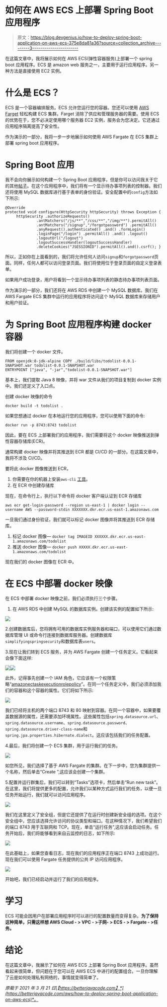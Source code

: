 # 如何在 AWS ECS 上部署 Spring Boot 应用程序

> 原文：<https://blog.devgenius.io/how-to-deploy-spring-boot-application-on-aws-ecs-375e8da81a36?source=collection_archive---------3----------------------->

在这篇文章中，我将展示如何在 AWS ECS(弹性容器服务)上部署一个 spring boot 应用程序。ECS 是 amazon web 服务之一，主要用于运行应用程序。另一种方法是直接使用 EC2 实例。

# 什么是 ECS？

ECS 是一个容器编排服务。ECS 允许您运行您的容器。您还可以使用 [AWS Farget](https://aws.amazon.com/ecs) 轻松构建 ECS 集群。Farget 消除了供应和管理服务器的需要。使用 ECS 的优势在于，您不必决定使用哪个服务器 EC2 实例，服务会为您决定。它还通过应用程序隔离提高了安全性。

作为演示的一部分，我将一步一步地展示如何使用 AWS Fargate 在 ECS 集群上部署 spring boot 应用程序。

# Spring Boot 应用

我不会向你展示如何构建一个 Spring Boot 应用程序，但是你可以访问我关于它的其他[帖子](https://betterjavacode.com/programming/spring-boot-application-keycloak)。在这个应用程序中，我们将有一个显示待办事项列表的控制器。我们还将使用 MySQL 数据库进行基于表单的身份验证。安全配置中的`config`方法如下所示:

```
@Override 
protected void configure(HttpSecurity httpSecurity) throws Exception { 
     httpSecurity .authorizeRequests() 
              .antMatchers("/js/**","/css/**","/img/**").permitAll() 
              .antMatchers("/signup","/forgotpassword") .permitAll() 
              .anyRequest().authenticated() .and() .formLogin() 
              .loginPage("/login") .permitAll() .and() .logout() 
              .logoutUrl("/logout") 
              .logoutSuccessHandler(logoutSuccessHandler) 
              .deleteCookies("JSESSIONID").permitAll().and().csrf(); }
```

所以，正如你在上面看到的，我们将允许任何人访问`signup`和`forgotpassword`页面。同样，任何人都可以访问登录页面。我们将使用位于登录页面的自定义登录表单。

如果用户成功登录，用户将看到一个显示待办事项列表的静态待办事项列表页面。

作为演示的一部分，我们还将在 AWS RDS 中创建一个 MySQL 数据库。我们在 AWS Fargate ECS 集群中运行的应用程序将访问这个 MySQL 数据库来存储用户和用户验证。

# 为 Spring Boot 应用程序构建 docker 容器

我们将创建一个 docker 文件。

```
FROM openjdk:8-jdk-alpine COPY ./build/libs/todolist-0.0.1-SNAPSHOT.war todolist-0.0.1-SNAPSHOT.war 
ENTRYPOINT ["java", "-jar","todolist-0.0.1-SNAPSHOT.war"]
```

基本上，我们提取 Java 8 映像，并将 war 文件从我们的项目复制到 docker 实例中。我们还定义了入口点。

创建 docker 映像的命令

`docker build -t todolist .`

如果您想通过 docker 在本地运行您的应用程序，您可以使用下面的命令:

`docker run -p 8743:8743 todolist`

因此，要在 ECS 上部署我们的应用程序，我们需要将这个 docker 映像推送到弹性容器存储库(ECR)。

通常构建 docker 映像并将其推送到 ECR 都是 CI/CD 的一部分。在这篇文章中，我将不涉及 CI/CD。

要将此 docker 图像推送到 ECR，

1.  你需要在你的机器上安装`aws-cli` [工具](https://docs.aws.amazon.com/cli/latest/userguide/install-cliv2-windows.html)。
2.  在 ECR 中创建存储库

现在，在命令行上，执行以下命令将 docker 客户端认证到 ECR 存储库

`aws ecr get-login-password --region us-east-1 | docker login --username AWS --password-stdin XXXXXXX.dkr.ecr.us-east-1.amazonaws.com`

一旦我们通过身份验证，我们就可以标记 docker 图像并将其推送到 ECR 存储库。

1.  标记 docker 图像— `docker tag IMAGEID XXXXXX.dkr.ecr.us-east-1.amazonaws.com/todolist`
2.  推送 docker 图像— `docker push XXXXX.dkr.ecr.us-east-1.amazonaws.com/todolist`

现在我们的 docker 图像在 ECR 中。

# 在 ECS 中部署 docker 映像

在 ECS 中部署 docker 映像之前，我们必须执行三个步骤。

1.  在 AWS RDS 中创建 MySQL 的数据库实例。创建该实例的配置如下所示:

![](img/f3d1edc55ba8fc14c9c9388d693d454e.png)

2.创建数据库后，您将拥有可用的数据库实例服务器和端口，可以使用它们通过数据库管理 UI 或命令行连接到数据库服务器。创建数据库`simplifyingspringsecurity`和数据库表`users`。

3.现在让我们转到 ECS 服务，并为 AWS Fargate 创建一个任务定义。它看起来会像下面这样:

![](img/27aff73f725eba3e153665748bc4ed25.png)![](img/ae2809a80e6ea8a012485b30ac9f05a8.png)

此外，记得事先创建一个 IAM 角色，它应该有一个权限策略“[amazonectaskexecutionrolepolicy](https://console.aws.amazon.com/iam/home?region=us-east-1#/policies/arn%3Aaws%3Aiam%3A%3Aaws%3Apolicy%2Fservice-role%2FAmazonECSTaskExecutionRolePolicy)”。在同一个任务定义中，我们必须添加我们的容器和这个容器的属性。它们将如下所示:

![](img/8c1fdc63c82f713979ffae025e1e135b.png)

我们已经将主机的两个端口 8743 和 80 映射到容器。在同一个容器中，如果要覆盖数据源的属性，还需要添加环境属性。这些属性包括`spring.datasource.url`、`spring.datasource.username`、`spring.datasource.password`、`spring.datasource.driver-class-name`和`spring.jpa.properties.hibernate.dialect`。这应该包括我们的任务配置。

4.最后，我们将创建一个 ECS 集群，用于运行我们的任务。

![](img/8ecb76ec3ec8d1bfd0367ecfb573775a.png)

如您所见，我们选择了基于 AWS Fargate 的集群。在下一步中，您为集群提供一个名称，然后单击“Create ”,这应该会创建一个集群。

5.配置并运行群集后，我们可以转到“Tasks”选项卡，然后单击“Run new task”。在这里，我们将提供更多的配置，允许我们以某种方式运行我们的任务，以便一旦任务开始运行，我们就可以访问应用程序。

![](img/ae2c4b4790862b22dfa828526d4c6375.png)

我们在这里定义了安全组，但是它还提供了在运行时创建新安全组的选项。在这个安全组中，您应该选择允许访问的协议类型和端口。在这种情况下，我们希望我们的端口 8743 用于互联网和 TCP。现在，单击“运行任务”,这应该会启动任务。任务开始后，我们将能够看到来自云监控的日志，如下所示:

![](img/adb17bfec308440cc61fe50934682f5a.png)

在此基础上，如果您查看日志，现在我们的应用程序正在端口 8743 上成功运行。现在我们可以使用 Fargate 任务提供的公共 IP 访问应用程序。

![](img/70a7a3f14cf8d78e8991059536e12a08.png)

开始吧，我们已经启动并运行了我们的应用程序。

# 学习

ECS 可能会因用户在部署应用程序时可以进行的配置数量而变得复杂。**为了保持这种简单，只需这样想 AWS Cloud - > VPC - >子网- > ECS - > Fargate - >任务。**

# 结论

在这篇文章中，我展示了如何在 AWS ECS 上部署 Spring Boot 应用程序。虽然看起来很简单，但问题在于您可以在 AWS ECS 中进行的配置组合。一旦你理解了云是如何处理私有网络的，事情就变得简单了。

*原载于 2021 年 3 月 21 日*[*【https://betterjavacode.com】*](https://betterjavacode.com/aws/how-to-deploy-spring-boot-application-on-aws-ecs)*。*